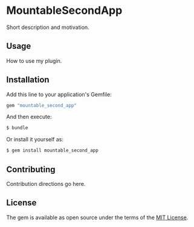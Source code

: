 # MountableSecondApp
Short description and motivation.

## Usage
How to use my plugin.

## Installation
Add this line to your application's Gemfile:

```ruby
gem "mountable_second_app"
```

And then execute:
```bash
$ bundle
```

Or install it yourself as:
```bash
$ gem install mountable_second_app
```

## Contributing
Contribution directions go here.

## License
The gem is available as open source under the terms of the [MIT License](https://opensource.org/licenses/MIT).

